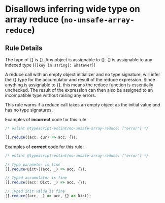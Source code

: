 # Disallows inferring wide type on array reduce (`no-unsafe-array-reduce`)

## Rule Details

The type of {} is {}. Any object is assignable to {}. {} is assignable
to any indexed type (`{[key in string]: whatever}`)

A reduce call with an empty object initializer and no type signature,
will infer the {} type for the accumulator and result of the reduce
expression. Since anything is assignable to {}, this means the reduce
function is essentially unchecked. The result of the expression can then
also be assigned to an incompatible type without raising any errors.

This rule warns if a reduce call takes an empty object as the initial
value and has no type signatures.

Examples of **incorrect** code for this rule:

```ts
/* eslint @typescript-eslint/no-unsafe-array-reduce: ["error"] */

[].reduce((acc, cur) => acc, {});
```

Examples of **correct** code for this rule:

```ts
/* eslint @typescript-eslint/no-unsafe-array-reduce: ["error"] */

// Type parameter is fine
[].reduce<Dict>((acc, _) => acc, {});

// Typed accumulator is fine
[].reduce((acc: Dict, _) => acc, {});

// Typed init value is fine
[].reduce((acc, _) => acc, {} as Dict);
```
